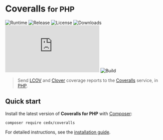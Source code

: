 # Coveralls <small>for PHP</small>
![Runtime](https://badgen.net/packagist/php/cedx/coveralls) ![Release](https://badgen.net/packagist/v/cedx/coveralls) ![License](https://badgen.net/packagist/license/cedx/coveralls) ![Downloads](https://badgen.net/packagist/dt/cedx/coveralls) ![Coverage](https://badgen.net/coveralls/c/github/cedx/coveralls.php) ![Build](https://badgen.net/github/checks/cedx/coveralls.php/main)

> Send [LCOV](http://ltp.sourceforge.net/coverage/lcov.php) and [Clover](https://www.atlassian.com/software/clover) coverage reports
> to the [Coveralls](https://coveralls.io) service, in [PHP](https://www.php.net).

## Quick start
Install the latest version of **Coveralls for PHP** with [Composer](https://getcomposer.org):

```shell
composer require cedx/coveralls
```

For detailed instructions, see the [installation guide](installation.md).

